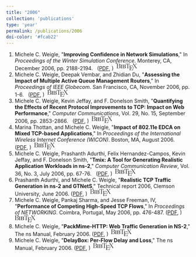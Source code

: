 ```yaml
---
title: "2006"
collection: 'publications'
type: 'year'
permalink: /publications/2006
doi-color: '#fcab22'
---
```

1. Michele C. Weigle, "**Improving Confidence in Network Simulations**," In *Proceedings of the Winter Simulation Conference*. Monterey, CA, December 2006, pp. 2188-2194. &nbsp;<a href='http://dx.doi.org/10.1109/WSC.2006.323020' target='_blank'><i class='ai ai-fw ai-doi' style='color: {{ page.doi-color }}'></i></a> ([PDF](http://www.cs.odu.edu/~mweigle/papers/wintersim06.pdf), ) &nbsp;<a href='/publications/bibtex#weigle-wsc06' target='_blank' class='btn btn--mcwpub'><img src='../images/BibTeX_logo-18px-high.png'/></a>
1. Michele C. Weigle, Deepak Vembar, and Zhidian Du, "**Assessing the Impact of Multiple Active Queue Management Routers**," In *Proceedings of IEEE Globecom*. San Francisco, CA, November 2006, pp. 1-6. &nbsp;<a href='http://dx.doi.org/10.1109/GLOCOM.2006.172' target='_blank'><i class='ai ai-fw ai-doi' style='color: {{ page.doi-color }}'></i></a> ([PDF](http://www.cs.odu.edu/~mweigle/papers/globecom06.pdf), ) &nbsp;<a href='/publications/bibtex#weigle-globecom06' target='_blank' class='btn btn--mcwpub'><img src='../images/BibTeX_logo-18px-high.png'/></a>
1. Michele C. Weigle, Kevin Jeffay, and F. Donelson Smith, "**Quantifying the Effects of Recent Protocol Improvements to TCP: Impact on Web Performance**," *Computer Communications*, Vol. 29, No. 15, September 2006, pp. 2853-2866. &nbsp;<a href='http://dx.doi.org/10.1016/j.comcom.2006.03.001' target='_blank'><i class='ai ai-fw ai-doi' style='color: {{ page.doi-color }}'></i></a> ([PDF](http://www.cs.odu.edu/~mweigle/papers/comcom06-preprint.pdf), ) &nbsp;<a href='/publications/bibtex#weigle-comcom06' target='_blank' class='btn btn--mcwpub'><img src='../images/BibTeX_logo-18px-high.png'/></a>
1. Marina Thottan, and Michele C. Weigle, "**Impact of 802.11e EDCA on Mixed TCP-based Applications**," In *Proceedings of the International Wireless Internet Conference (WICON)*. Boston, MA, August 2006. &nbsp;<a href='http://doi.acm.org/10.1145/1234161.1234187' target='_blank'><i class='ai ai-fw ai-doi' style='color: {{ page.doi-color }}'></i></a> ([PDF](http://www.cs.odu.edu/~mweigle/papers/wicon06.pdf), ) &nbsp;<a href='/publications/bibtex#thottan-wicon06' target='_blank' class='btn btn--mcwpub'><img src='../images/BibTeX_logo-18px-high.png'/></a>
1. Michele C. Weigle, Prashanth Adurthi, Felix Hernandez-Campos, Kevin Jeffay, and F. Donelson Smith, "**Tmix: A Tool for Generating Realistic Application Workloads in ns-2**," *Computer Communication Review*, Vol. 36, No. 3, July 2006, pp. 67-76. &nbsp;<a href='http://doi.acm.org/10.1145/1140086.1140094' target='_blank'><i class='ai ai-fw ai-doi' style='color: {{ page.doi-color }}'></i></a> ([PDF](http://www.cs.odu.edu/~mweigle/papers/ccr06.pdf), ) &nbsp;<a href='/publications/bibtex#weigle-ccr06' target='_blank' class='btn btn--mcwpub'><img src='../images/BibTeX_logo-18px-high.png'/></a>
1. Prashanth Adurthi, and Michele C. Weigle, "**Realistic TCP Traffic Generation in ns-2 and GTNetS**," Technical report 2006, Clemson University, June 2006. ([PDF](http://www.cs.odu.edu/~mweigle/papers/adurthi-tmix-TR06.pdf), ) &nbsp;<a href='/publications/bibtex#adurthi-tmix06' target='_blank' class='btn btn--mcwpub'><img src='../images/BibTeX_logo-18px-high.png'/></a>
1. Michele C. Weigle, Pankaj Sharma, and Jesse Freeman, IV, "**Performance of Competing High-Speed TCP Flows**," In *Proceedings of NETWORKING*. Coimbra, Portugal, May 2006, pp. 476-487. ([PDF](http://www.cs.odu.edu/~mweigle/papers/networking06.pdf), ) &nbsp;<a href='/publications/bibtex#weigle-networking06' target='_blank' class='btn btn--mcwpub'><img src='../images/BibTeX_logo-18px-high.png'/></a>
1. Michele C. Weigle, "**PackMime-HTTP: Web Traffic Generation in NS-2**," The ns Manual, February 2006. ([PDF](http://www.cs.odu.edu/~mweigle/research/netsim/packmime-nsdoc.pdf), ) &nbsp;<a href='/publications/bibtex#packmime-docs' target='_blank' class='btn btn--mcwpub'><img src='../images/BibTeX_logo-18px-high.png'/></a>
1. Michele C. Weigle, "**DelayBox: Per-Flow Delay and Loss**," The ns Manual, February 2006. ([PDF](http://www.cs.odu.edu/~mweigle/research/netsim/delaybox-nsdoc.pdf), ) &nbsp;<a href='/publications/bibtex#delaybox-docs' target='_blank' class='btn btn--mcwpub'><img src='../images/BibTeX_logo-18px-high.png'/></a>
